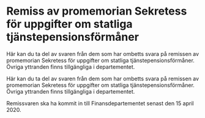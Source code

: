 # Remiss av promemorian Sekretess för uppgifter om statliga tjänstepensionsförmåner

Här kan du ta del av svaren från dem som har ombetts svara på remissen av promemorian Sekretess för uppgifter om statliga tjänstepensionsförmåner. Övriga yttranden finns tillgängliga i departementet.

Här kan du ta del av svaren från dem som har ombetts svara på remissen av promemorian Sekretess för uppgifter om statliga tjänstepensionsförmåner. Övriga yttranden finns tillgängliga i departementet.

Remissvaren ska ha kommit in till Finansdepartementet senast den 15 april 2020.
